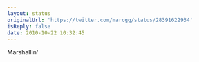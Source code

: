 ```yaml
---
layout: status
originalUrl: 'https://twitter.com/marcgg/status/28391622934'
isReply: false
date: 2010-10-22 10:32:45
---
```


Marshallin'
